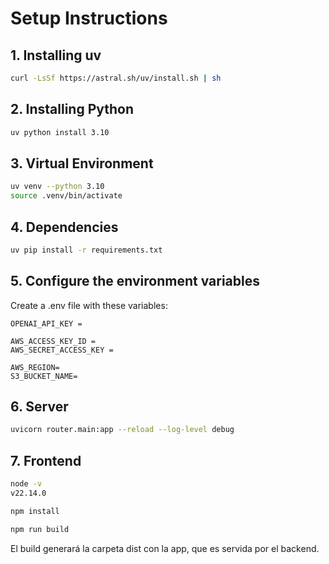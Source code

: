 # Setup Instructions

## 1. Installing uv

```bash
curl -LsSf https://astral.sh/uv/install.sh | sh
```

## 2. Installing Python

```bash
uv python install 3.10
```

## 3. Virtual Environment

```bash
uv venv --python 3.10
source .venv/bin/activate
```

## 4. Dependencies

```bash
uv pip install -r requirements.txt
```

## 5. Configure the environment variables

Create a .env file with these variables:
  
```properties
OPENAI_API_KEY =

AWS_ACCESS_KEY_ID =
AWS_SECRET_ACCESS_KEY =

AWS_REGION=
S3_BUCKET_NAME=
```

## 6. Server
  
```bash
uvicorn router.main:app --reload --log-level debug
```

## 7. Frontend

```bash
node -v   
v22.14.0
```

```bash
npm install
```

```bash
npm run build
```

El build generará la carpeta dist con la app, que es servida por el backend.
